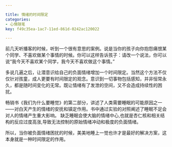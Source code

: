 ```yaml
---

title: 情绪的时间限定
categories:
- 心情随笔
key: f49c35ea-1ac7-11ed-861d-0242ac120022

---
```


前几天听播客的时候，听到一个很有意思的案例。说是当你的孩子向你抱怨痛恨某个同学、不喜欢做某个事情的时候。你可以这样告诉孩子：请改一个说法，你可以说“我今天不喜欢某个同学，我今天不喜欢做这个事情。”

多说几遍之后，让潜意识给自己的负面情绪增加一个时间限定。当然这个方法不仅仅针对孩童，成人更要有时间限定的观念。意识到一切事物包括感知，并非恒常永久，都是随时间变化的无常。既让情绪有了发泄的空间，又不会造成持续性的困扰。

畅销书《我们为什么要睡觉》的第二部分，讲述了人类需要睡眠的可能原因之一——对白天产生的情绪的安抚和镇定作用。书中通过实验的对照阐述了睡眠不足会对人的情绪产生重大影响。 缺乏睡眠会使大脑的情绪中心,也就是杏仁核和相关结构的反应过度高涨,导致无法控制的原始情绪冲动和极度的负面情绪。

所以，当你被负面情绪困扰的时候，美美地睡上一觉也许才是最好的解决方案，这本身就是一种时间限定的作用。